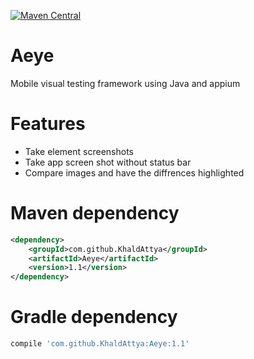 [![Maven Central](https://maven-badges.herokuapp.com/maven-central/com.github.KhaldAttya/Aeye/badge.svg?style=plastic)](https://maven-badges.herokuapp.com/maven-central/com.github.KhaldAttya/Aeye)
# Aeye
Mobile visual testing framework
using Java and appium

# Features
* Take element screenshots
* Take app screen shot without status bar
* Compare images and have the diffrences highlighted 

# Maven dependency
```xml
<dependency>
    <groupId>com.github.KhaldAttya</groupId>
    <artifactId>Aeye</artifactId>
    <version>1.1</version>
</dependency>
```
# Gradle dependency
```groovy
compile 'com.github.KhaldAttya:Aeye:1.1'
```